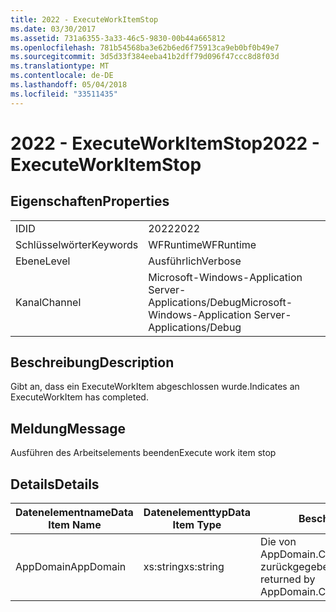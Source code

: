 ```yaml
---
title: 2022 - ExecuteWorkItemStop
ms.date: 03/30/2017
ms.assetid: 731a6355-3a33-46c5-9830-00b44a665812
ms.openlocfilehash: 781b54568ba3e62b6ed6f75913ca9eb0bf0b49e7
ms.sourcegitcommit: 3d5d33f384eeba41b2dff79d096f47ccc8d8f03d
ms.translationtype: MT
ms.contentlocale: de-DE
ms.lasthandoff: 05/04/2018
ms.locfileid: "33511435"
---
```

# <a name="2022---executeworkitemstop"></a><span data-ttu-id="5d5ab-102">2022 - ExecuteWorkItemStop</span><span class="sxs-lookup"><span data-stu-id="5d5ab-102">2022 - ExecuteWorkItemStop</span></span>
## <a name="properties"></a><span data-ttu-id="5d5ab-103">Eigenschaften</span><span class="sxs-lookup"><span data-stu-id="5d5ab-103">Properties</span></span>  
  
|||  
|-|-|  
|<span data-ttu-id="5d5ab-104">ID</span><span class="sxs-lookup"><span data-stu-id="5d5ab-104">ID</span></span>|<span data-ttu-id="5d5ab-105">2022</span><span class="sxs-lookup"><span data-stu-id="5d5ab-105">2022</span></span>|  
|<span data-ttu-id="5d5ab-106">Schlüsselwörter</span><span class="sxs-lookup"><span data-stu-id="5d5ab-106">Keywords</span></span>|<span data-ttu-id="5d5ab-107">WFRuntime</span><span class="sxs-lookup"><span data-stu-id="5d5ab-107">WFRuntime</span></span>|  
|<span data-ttu-id="5d5ab-108">Ebene</span><span class="sxs-lookup"><span data-stu-id="5d5ab-108">Level</span></span>|<span data-ttu-id="5d5ab-109">Ausführlich</span><span class="sxs-lookup"><span data-stu-id="5d5ab-109">Verbose</span></span>|  
|<span data-ttu-id="5d5ab-110">Kanal</span><span class="sxs-lookup"><span data-stu-id="5d5ab-110">Channel</span></span>|<span data-ttu-id="5d5ab-111">Microsoft-Windows-Application Server-Applications/Debug</span><span class="sxs-lookup"><span data-stu-id="5d5ab-111">Microsoft-Windows-Application Server-Applications/Debug</span></span>|  
  
## <a name="description"></a><span data-ttu-id="5d5ab-112">Beschreibung</span><span class="sxs-lookup"><span data-stu-id="5d5ab-112">Description</span></span>  
 <span data-ttu-id="5d5ab-113">Gibt an, dass ein ExecuteWorkItem abgeschlossen wurde.</span><span class="sxs-lookup"><span data-stu-id="5d5ab-113">Indicates an ExecuteWorkItem has completed.</span></span>  
  
## <a name="message"></a><span data-ttu-id="5d5ab-114">Meldung</span><span class="sxs-lookup"><span data-stu-id="5d5ab-114">Message</span></span>  
 <span data-ttu-id="5d5ab-115">Ausführen des Arbeitselements beenden</span><span class="sxs-lookup"><span data-stu-id="5d5ab-115">Execute work item stop</span></span>  
  
## <a name="details"></a><span data-ttu-id="5d5ab-116">Details</span><span class="sxs-lookup"><span data-stu-id="5d5ab-116">Details</span></span>  
  
|<span data-ttu-id="5d5ab-117">Datenelementname</span><span class="sxs-lookup"><span data-stu-id="5d5ab-117">Data Item Name</span></span>|<span data-ttu-id="5d5ab-118">Datenelementtyp</span><span class="sxs-lookup"><span data-stu-id="5d5ab-118">Data Item Type</span></span>|<span data-ttu-id="5d5ab-119">Beschreibung</span><span class="sxs-lookup"><span data-stu-id="5d5ab-119">Description</span></span>|  
|--------------------|--------------------|-----------------|  
|<span data-ttu-id="5d5ab-120">AppDomain</span><span class="sxs-lookup"><span data-stu-id="5d5ab-120">AppDomain</span></span>|<span data-ttu-id="5d5ab-121">xs:string</span><span class="sxs-lookup"><span data-stu-id="5d5ab-121">xs:string</span></span>|<span data-ttu-id="5d5ab-122">Die von AppDomain.CurrentDomain.FriendlyName zurückgegebene Zeichenfolge.</span><span class="sxs-lookup"><span data-stu-id="5d5ab-122">The string returned by AppDomain.CurrentDomain.FriendlyName.</span></span>|
